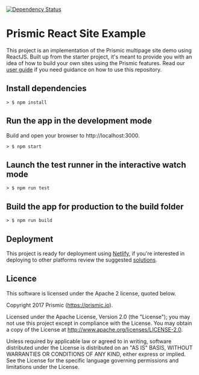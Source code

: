 [![Dependency Status](https://david-dm.org/raulg/reactjs-website.svg)](https://david-dm.org/raulg/reactjs-website)

# Prismic React Site Example
This project is an implementation of the Prismic multipage site demo using ReactJS. Built up from the starter project, it's meant to provide you with an idea of how to build your own sites using the Prismic features. Read our [user guide](https://intercom.help/prismicio/examples/react-js-samples/sample-multi-page-site-with-navigation-in-reactjs) if you need guidance on how to use this repository.

## Install dependencies
```
> $ npm install
```
## Run the app in the development mode
Build and open your browser to http://localhost:3000.
```
> $ npm start
```

## Launch the test runner in the interactive watch mode
```
> $ npm run test
```

## Build the app for production to the build folder
```
> $ npm run build
```

## Deployment
This project is ready for deployment using [Netlify](https://www.netlify.com), if you're interested in deploying to other platforms review the suggested [solutions](https://facebook.github.io/create-react-app/docs/deployment).


## Licence

This software is licensed under the Apache 2 license, quoted below.

Copyright 2017 Prismic (https://prismic.io).

Licensed under the Apache License, Version 2.0 (the "License"); you may not use this project except in compliance with the License. You may obtain a copy of the License at http://www.apache.org/licenses/LICENSE-2.0.

Unless required by applicable law or agreed to in writing, software distributed under the License is distributed on an "AS IS" BASIS, WITHOUT WARRANTIES OR CONDITIONS OF ANY KIND, either express or implied. See the License for the specific language governing permissions and limitations under the License.
